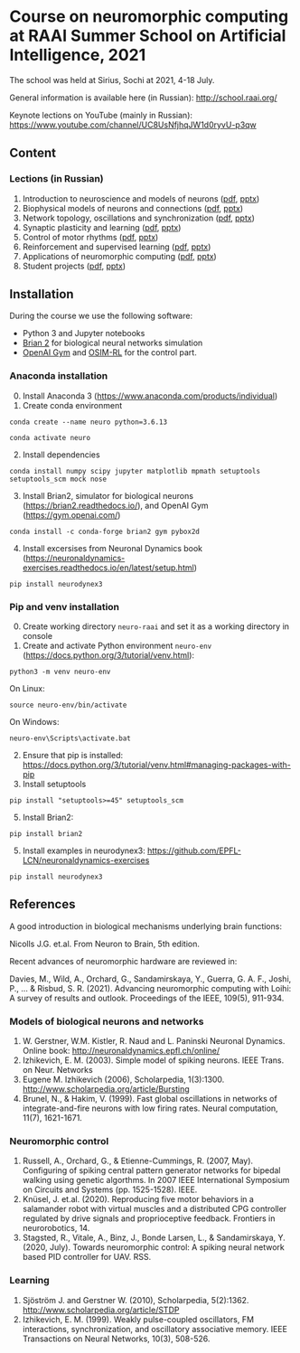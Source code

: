 # Course on neuromorphic computing at RAAI Summer School on Artificial Intelligence, 2021
The school was held at Sirius, Sochi at 2021, 4-18 July.

General information is available here (in Russian):  http://school.raai.org/

Keynote lections on YouTube (mainly in Russian):
https://www.youtube.com/channel/UC8UsNfjhqJW1d0ryvU-p3qw

## Content

### Lections (in Russian)
1. Introduction to neuroscience and models of neurons ([pdf](https://raw.githubusercontent.com/bazenkov/neuro-raai/main/lections/%D0%9B%D0%B5%D0%BA%D1%86%D0%B8%D1%8F%201%20%D0%92%D0%B2%D0%B5%D0%B4%D0%B5%D0%BD%D0%B8%D0%B5.%20%D0%9C%D0%BE%D0%B4%D0%B5%D0%BB%D1%8C%20IF.pdf), [pptx](https://github.com/bazenkov/neuro-raai/raw/main/lections/%D0%9B%D0%B5%D0%BA%D1%86%D0%B8%D1%8F%201%20%D0%92%D0%B2%D0%B5%D0%B4%D0%B5%D0%BD%D0%B8%D0%B5.%20%D0%9C%D0%BE%D0%B4%D0%B5%D0%BB%D1%8C%20IF.pptx))
2. Biophysical models of neurons and connections ([pdf](https://github.com/bazenkov/neuro-raai/raw/main/lections/%D0%9B%D0%B5%D0%BA%D1%86%D0%B8%D1%8F%202%20%D0%91%D0%B8%D0%BE%D1%84%D0%B8%D0%B7%D0%B8%D1%87%D0%B5%D1%81%D0%BA%D0%B8%D0%B5%20%D0%BC%D0%BE%D0%B4%D0%B5%D0%BB%D0%B8.pdf), [pptx](https://github.com/bazenkov/neuro-raai/raw/main/lections/%D0%9B%D0%B5%D0%BA%D1%86%D0%B8%D1%8F%202%20%D0%91%D0%B8%D0%BE%D1%84%D0%B8%D0%B7%D0%B8%D1%87%D0%B5%D1%81%D0%BA%D0%B8%D0%B5%20%D0%BC%D0%BE%D0%B4%D0%B5%D0%BB%D0%B8.pptx))
3. Network topology, oscillations and synchronization ([pdf](https://github.com/bazenkov/neuro-raai/raw/main/lections/%D0%9B%D0%B5%D0%BA%D1%86%D0%B8%D1%8F%203%20%D0%A2%D0%BE%D0%BF%D0%BE%D0%BB%D0%BE%D0%B3%D0%B8%D1%8F%20%D1%81%D0%B5%D1%82%D0%B8.%20%D0%A1%D0%B8%D0%BD%D1%85%D1%80%D0%BE%D0%BD%D0%B8%D0%B7%D0%B0%D1%86%D0%B8%D1%8F.%20%D0%9E%D1%81%D1%86%D0%B8%D0%BB%D0%BB%D1%8F%D1%82%D0%BE%D1%80%D0%BE%D0%B2.pdf), [pptx](https://github.com/bazenkov/neuro-raai/raw/main/lections/%D0%9B%D0%B5%D0%BA%D1%86%D0%B8%D1%8F%203%20%D0%A2%D0%BE%D0%BF%D0%BE%D0%BB%D0%BE%D0%B3%D0%B8%D1%8F%20%D1%81%D0%B5%D1%82%D0%B8.%20%D0%A1%D0%B8%D0%BD%D1%85%D1%80%D0%BE%D0%BD%D0%B8%D0%B7%D0%B0%D1%86%D0%B8%D1%8F.%20%D0%9E%D1%81%D1%86%D0%B8%D0%BB%D0%BB%D1%8F%D1%82%D0%BE%D1%80%D0%BE%D0%B2.pptx))
4. Synaptic plasticity and learning ([pdf](https://github.com/bazenkov/neuro-raai/raw/main/lections/%D0%9B%D0%B5%D0%BA%D1%86%D0%B8%D1%8F%204%20%D0%A1%D0%B8%D0%BD%D0%B0%D0%BF%D1%82%D0%B8%D1%87%D0%B5%D1%81%D0%BA%D0%B0%D1%8F%20%D0%BF%D0%BB%D0%B0%D1%81%D1%82%D0%B8%D1%87%D0%BD%D0%BE%D1%81%D1%82%D1%8C%20%D0%B8%20%D0%BE%D0%B1%D1%83%D1%87%D0%B5%D0%BD%D0%B8%D0%B5.pdf), [pptx](https://github.com/bazenkov/neuro-raai/raw/main/lections/%D0%9B%D0%B5%D0%BA%D1%86%D0%B8%D1%8F%204%20%D0%A1%D0%B8%D0%BD%D0%B0%D0%BF%D1%82%D0%B8%D1%87%D0%B5%D1%81%D0%BA%D0%B0%D1%8F%20%D0%BF%D0%BB%D0%B0%D1%81%D1%82%D0%B8%D1%87%D0%BD%D0%BE%D1%81%D1%82%D1%8C%20%D0%B8%20%D0%BE%D0%B1%D1%83%D1%87%D0%B5%D0%BD%D0%B8%D0%B5.pptx))
5. Control of motor rhythms ([pdf](https://github.com/bazenkov/neuro-raai/raw/main/lections/%D0%9B%D0%B5%D0%BA%D1%86%D0%B8%D1%8F%205%20%D0%A3%D0%BF%D1%80%D0%B0%D0%B2%D0%BB%D0%B5%D0%BD%D0%B8%D0%B5%20%D0%BC%D0%BE%D1%82%D0%BE%D1%80%D0%BD%D1%8B%D0%BC%D0%B8%20%D1%80%D0%B8%D1%82%D0%BC%D0%B0%D0%BC%D0%B8.pdf), [pptx](https://github.com/bazenkov/neuro-raai/raw/main/lections/%D0%9B%D0%B5%D0%BA%D1%86%D0%B8%D1%8F%205%20%D0%A3%D0%BF%D1%80%D0%B0%D0%B2%D0%BB%D0%B5%D0%BD%D0%B8%D0%B5%20%D0%BC%D0%BE%D1%82%D0%BE%D1%80%D0%BD%D1%8B%D0%BC%D0%B8%20%D1%80%D0%B8%D1%82%D0%BC%D0%B0%D0%BC%D0%B8.pptx))
6. Reinforcement and supervised learning ([pdf](https://github.com/bazenkov/neuro-raai/blob/main/lections/%D0%9B%D0%B5%D0%BA%D1%86%D0%B8%D1%8F%206%20%D0%9E%D0%B1%D1%83%D1%87%D0%B5%D0%BD%D0%B8%D0%B5%20%D1%81%20%D0%BF%D0%BE%D0%B4%D0%BA%D1%80%D0%B5%D0%BF%D0%BB%D0%B5%D0%BD%D0%B8%D0%B5%D0%BC.pdf), [pptx](https://github.com/bazenkov/neuro-raai/blob/main/lections/%D0%9B%D0%B5%D0%BA%D1%86%D0%B8%D1%8F%206%20%D0%9E%D0%B1%D1%83%D1%87%D0%B5%D0%BD%D0%B8%D0%B5%20%D1%81%20%D0%BF%D0%BE%D0%B4%D0%BA%D1%80%D0%B5%D0%BF%D0%BB%D0%B5%D0%BD%D0%B8%D0%B5%D0%BC.pptx))
7. Applications of neuromorphic computing ([pdf](https://github.com/bazenkov/neuro-raai/blob/main/lections/%D0%9B%D0%B5%D0%BA%D1%86%D0%B8%D1%8F%207%20%D0%9F%D1%80%D0%B8%D0%BB%D0%BE%D0%B6%D0%B5%D0%BD%D0%B8%D1%8F.pdf), [pptx](https://github.com/bazenkov/neuro-raai/blob/main/lections/%D0%9B%D0%B5%D0%BA%D1%86%D0%B8%D1%8F%207%20%D0%9F%D1%80%D0%B8%D0%BB%D0%BE%D0%B6%D0%B5%D0%BD%D0%B8%D1%8F.pptx))
8. Student projects ([pdf](https://github.com/bazenkov/neuro-raai/blob/main/lections/%D0%9F%D1%80%D0%BE%D0%B5%D0%BA%D1%82%D1%8B.pdf), [pptx](https://github.com/bazenkov/neuro-raai/blob/main/lections/%D0%9F%D1%80%D0%BE%D0%B5%D0%BA%D1%82%D1%8B.pptx))

## Installation
During the course we use the following software:

* Python 3 and Jupyter notebooks
* [Brian 2](https://brian2.readthedocs.io/) for biological neural networks simulation
* [OpenAI Gym](https://gym.openai.com/) and [OSIM-RL](osim-rl.stanford.edu/) for the control part.

### Anaconda installation
0. Install Anaconda 3 (https://www.anaconda.com/products/individual)
1. Create conda environment

`conda create --name neuro python=3.6.13`

`conda activate neuro`

2. Install dependencies

`conda install numpy scipy jupyter matplotlib mpmath setuptools setuptools_scm mock nose`

3. Install Brian2, simulator for biological neurons (https://brian2.readthedocs.io/), and OpenAI Gym (https://gym.openai.com/)

`conda install -c conda-forge brian2 gym pybox2d`

4. Install excersises from Neuronal Dynamics book (https://neuronaldynamics-exercises.readthedocs.io/en/latest/setup.html)

`pip install neurodynex3`

### Pip and venv installation

0. Create working directory `neuro-raai` and set it as a working directory in console
1. Create and activate Python environment `neuro-env` (https://docs.python.org/3/tutorial/venv.html):

`python3 -m venv neuro-env`

On Linux:

`source neuro-env/bin/activate`

On Windows:

`neuro-env\Scripts\activate.bat`

2. Ensure that pip is installed: https://docs.python.org/3/tutorial/venv.html#managing-packages-with-pip
3. Install setuptools

`pip install "setuptools>=45" setuptools_scm`

5. Install Brian2: 

`pip install brian2`

5. Install examples in neurodynex3: https://github.com/EPFL-LCN/neuronaldynamics-exercises

`pip install neurodynex3`


## References
A good introduction in biological mechanisms underlying brain functions:

Nicolls J.G. et.al. From Neuron to Brain, 5th edition.

Recent advances of neuromorphic hardware are reviewed in:

Davies, M., Wild, A., Orchard, G., Sandamirskaya, Y., Guerra, G. A. F., Joshi, P., ... & Risbud, S. R. (2021). Advancing neuromorphic computing with Loihi: A survey of results and outlook. Proceedings of the IEEE, 109(5), 911-934.

### Models of biological neurons and networks
1.  W. Gerstner, W.M. Kistler, R. Naud and L. Paninski Neuronal Dynamics. Online book: http://neuronaldynamics.epfl.ch/online/
2. Izhikevich, E. M. (2003). Simple model of spiking neurons. IEEE Trans. on Neur. Networks
3. Eugene M. Izhikevich (2006), Scholarpedia, 1(3):1300. http://www.scholarpedia.org/article/Bursting
4. Brunel, N., & Hakim, V. (1999). Fast global oscillations in networks of integrate-and-fire neurons with low firing rates. Neural computation, 11(7), 1621-1671.

### Neuromorphic control
1. Russell, A., Orchard, G., & Etienne-Cummings, R. (2007, May). Configuring of spiking central pattern generator networks for bipedal walking using genetic algorthms. In 2007 IEEE International Symposium on Circuits and Systems (pp. 1525-1528). IEEE.
2. Knüsel, J. et.al. (2020). Reproducing five motor behaviors in a salamander robot with virtual muscles and a distributed CPG controller regulated by drive signals and proprioceptive feedback. Frontiers in neurorobotics, 14.
3. Stagsted, R., Vitale, A., Binz, J., Bonde Larsen, L., & Sandamirskaya, Y. (2020, July). Towards neuromorphic control: A spiking neural network based PID controller for UAV. RSS.

### Learning
1. Sjöström J. and Gerstner W. (2010), Scholarpedia, 5(2):1362. http://www.scholarpedia.org/article/STDP
2. Izhikevich, E. M. (1999). Weakly pulse-coupled oscillators, FM interactions, synchronization, and oscillatory associative memory. IEEE Transactions on Neural Networks, 10(3), 508-526.
